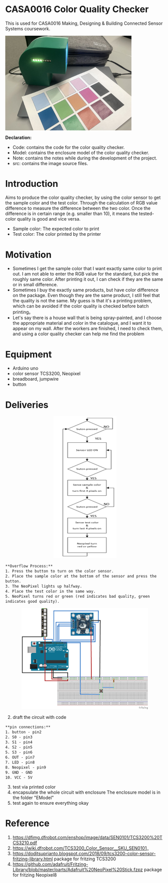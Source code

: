 # CASA0016 Color Quality Checker

This is used for CASA0016 Making, Designing & Building Connected Sensor Systems coursework.
<div style="display: flex; align-items: center;">
  <img src="https://raw.githubusercontent.com/JY-SHENNNN/CASA0016/refs/heads/main/src/image.png" width="400">
</div>

<div>

  **Declaration:**
  * Code: contains the code for the color quality checker.
  * Model: contains the enclosure model of the color quality checker.
  * Note: contains the notes while during the development of the project.
  * src: contains the image source files.
</div>

# Introduction
Aims to produce the color quality checker, by using the color sensor to get the sample color and the test color. Through the calculation of RGB value difference to measure the difference between the two color. 
Once the difference is in certain range (e.g. smaller than 10), it means the tested-color quality is good and vice versa.
* Sample color: The expected color to print
* Test color: The color printed by the printer

# Motivation
  * Sometimes I get the sample color that I want exactly same color to print out. I am not able to enter the RGB value for the standard, but pick the roughly same color. After printing it out, I can check if they are the same or in small difference.
  * Sometimes I buy the exactly same products, but have color difference on the package. Even though they are the same product, I still feel that the quality is not the same. My guess is that it's a printing problem, which can be avoided if the color quality is checked before batch printing。
  * Let's say there is a house wall that is being spray-painted, and I choose the appropriate material and color in the catalogue, and I want it to appear on my wall. After the workers are finished, I need to check them, and using a color quality checker can help me find the problem

# Equipment
  * Arduino uno
  * color sensor TCS3200, Neopixel
  * breadboard, jumpwire
  * button


# Deliveries

<div style="text-align: center;">
  <img src="https://raw.githubusercontent.com/JY-SHENNNN/CASA0016/refs/heads/main/src/flowchart.png" width="200" height="450" alt="Flowchart">
</div>

    **Overflow Process:**
    1. Press the button to turn on the color sensor.  
    2. Place the sample color at the bottom of the sensor and press the button.  
    3. The NeoPixel lights up halfway.  
    4. Place the test color in the same way.  
    5. NeoPixel turns red or green (red indicates bad quality, green indicates good quality).  

<div style="text-align: center;">
  <img src="https://raw.githubusercontent.com/JY-SHENNNN/CASA0016/refs/heads/main/src/circuit.png" width="400" alt="Flowchart">
</div>

2. draft the circuit with code
<div>

    **pin connections:**
    1. button - pin2
    2. S0 - pin3
    3. S1 - pin4
    4. S2 - pin5
    5. S3 - pin6
    6. OUT - pin7
    7. LED - pin8
    8. Neopixel - pin9
    9. GND - GND
    10. VCC - 5V

</div>    

3. test via printed color
4. encapsulate the whole circuit with enclosure
    The enclosure model is in the folder "EModel"
5. test again to ensure everything okay

# Reference
1. https://dfimg.dfrobot.com/enshop/image/data/SEN0101/TCS3200%20TCS3210.pdf
2. https://wiki.dfrobot.com/TCS3200_Color_Sensor__SKU_SEN0101_
3. https://doditsuprianto.blogspot.com/2018/09/tcs3200-color-sensor-fritzing-library.html package for fritzing TCS3200
4. https://github.com/adafruit/Fritzing-Library/blob/master/parts/Adafruit%20NeoPixel%20Stick.fzpz package for fritzing Neopixel8
